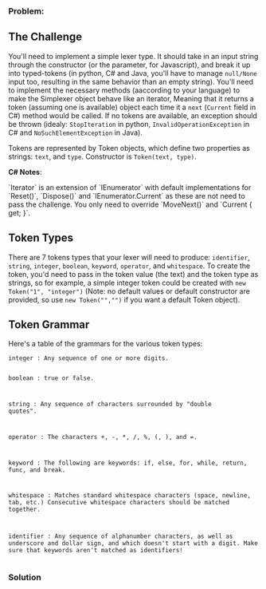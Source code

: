 ### Problem:
<h2 id="the-challenge">The Challenge</h2>
<p>You&apos;ll need to implement a simple lexer type. It should take in an input string through the constructor (or the parameter, for Javascript), and break it up into typed-tokens (in python, C# and Java, you&apos;ll have to manage <code>null/None</code> input too, resulting in the same behavior than an empty string). You&apos;ll need to implement the necessary methods (aaccording to your language) to make the Simplexer object behave like an iterator, Meaning that it returns a token (assuming one is available) object each time it a <code>next</code> (<code>Current</code> field in C#) method would be called. If no tokens are available, an exception should be thrown (idealy: <code>StopIteration</code> in python, <code>InvalidOperationException</code> in C# and <code>NoSuchElementException</code> in Java).</p>
<p>Tokens are represented by Token objects, which define two properties as strings: <code>text</code>, and <code>type</code>. Constructor is <code>Token(text, type)</code>.</p>
<p><strong>C# Notes</strong>:</p>
<p>`Iterator<t>` is an extension of `IEnumerator<t>` with default implementations for `Reset()`, `Dispose()` and `IEnumerator.Current` as these are not need to pass the challenge. You only need to override `MoveNext()` and `Current { get; }`.

</t></t></p><h2 id="token-types">Token Types</h2>
<p>There are 7 tokens types that your lexer will need to produce: <code>identifier</code>, <code>string</code>, <code>integer</code>, <code>boolean</code>, <code>keyword</code>, <code>operator</code>, and <code>whitespace</code>. To create the token, you&apos;d need to pass in the token value (the text) and the token type as strings, so for example, a simple integer token could be created with <code>new Token(&quot;1&quot;, &quot;integer&quot;)</code> (Note: no default values or default constructor are provided, so use <code>new Token(&quot;&quot;,&quot;&quot;)</code> if you want a default Token object).</p>
<h2 id="token-grammar">Token Grammar</h2>
<p>Here&apos;s a table of the grammars for the various token types:</p>
<pre><code>integer : Any sequence of one or more digits.

boolean : true or false.

string : Any sequence of characters surrounded by &quot;double quotes&quot;.

operator : The characters +, -, *, /, %, (, ), and =.

keyword : The following are keywords: if, else, for, while, return, func, and break.

whitespace : Matches standard whitespace characters (space, newline, tab, etc.)
Consecutive whitespace characters should be matched together.

identifier : Any sequence of alphanumber characters, as well as underscore and dollar sign,
and which doesn&apos;t start with a digit. Make sure that keywords aren&apos;t matched as identifiers!</code></pre>
### Solution